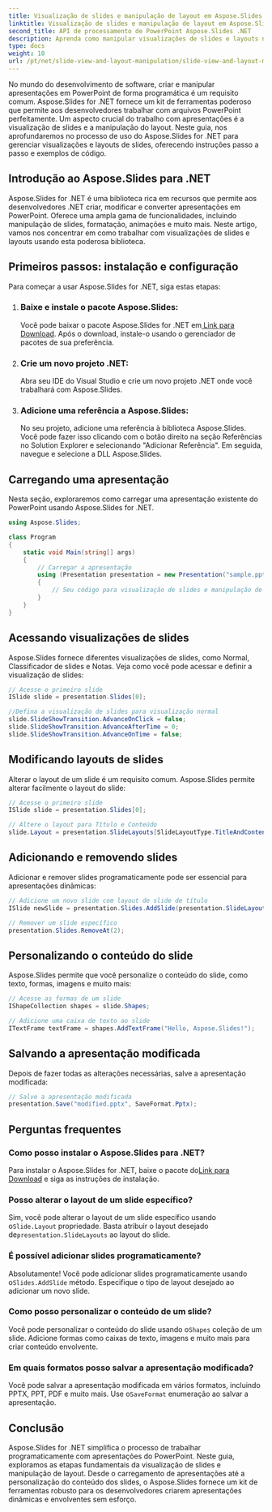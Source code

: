 ```yaml
---
title: Visualização de slides e manipulação de layout em Aspose.Slides
linktitle: Visualização de slides e manipulação de layout em Aspose.Slides
second_title: API de processamento de PowerPoint Aspose.Slides .NET
description: Aprenda como manipular visualizações de slides e layouts no PowerPoint usando Aspose.Slides for .NET. Guia passo a passo com exemplos de código.
type: docs
weight: 10
url: /pt/net/slide-view-and-layout-manipulation/slide-view-and-layout-manipulation/
---
```


No mundo do desenvolvimento de software, criar e manipular apresentações em PowerPoint de forma programática é um requisito comum. Aspose.Slides for .NET fornece um kit de ferramentas poderoso que permite aos desenvolvedores trabalhar com arquivos PowerPoint perfeitamente. Um aspecto crucial do trabalho com apresentações é a visualização de slides e a manipulação do layout. Neste guia, nos aprofundaremos no processo de uso do Aspose.Slides for .NET para gerenciar visualizações e layouts de slides, oferecendo instruções passo a passo e exemplos de código.


## Introdução ao Aspose.Slides para .NET

Aspose.Slides for .NET é uma biblioteca rica em recursos que permite aos desenvolvedores .NET criar, modificar e converter apresentações em PowerPoint. Oferece uma ampla gama de funcionalidades, incluindo manipulação de slides, formatação, animações e muito mais. Neste artigo, vamos nos concentrar em como trabalhar com visualizações de slides e layouts usando esta poderosa biblioteca.

## Primeiros passos: instalação e configuração

Para começar a usar Aspose.Slides for .NET, siga estas etapas:

1. ### Baixe e instale o pacote Aspose.Slides:
    Você pode baixar o pacote Aspose.Slides for .NET em[ Link para Download](https://releases.aspose.com/slides/net/). Após o download, instale-o usando o gerenciador de pacotes de sua preferência.

2. ### Crie um novo projeto .NET:
   Abra seu IDE do Visual Studio e crie um novo projeto .NET onde você trabalhará com Aspose.Slides.

3. ### Adicione uma referência a Aspose.Slides:
   No seu projeto, adicione uma referência à biblioteca Aspose.Slides. Você pode fazer isso clicando com o botão direito na seção Referências no Solution Explorer e selecionando "Adicionar Referência". Em seguida, navegue e selecione a DLL Aspose.Slides.

## Carregando uma apresentação

Nesta seção, exploraremos como carregar uma apresentação existente do PowerPoint usando Aspose.Slides for .NET.

```csharp
using Aspose.Slides;

class Program
{
    static void Main(string[] args)
    {
        // Carregar a apresentação
        using (Presentation presentation = new Presentation("sample.pptx"))
        {
            // Seu código para visualização de slides e manipulação de layout irá aqui
        }
    }
}
```

## Acessando visualizações de slides

Aspose.Slides fornece diferentes visualizações de slides, como Normal, Classificador de slides e Notas. Veja como você pode acessar e definir a visualização de slides:

```csharp
// Acesse o primeiro slide
ISlide slide = presentation.Slides[0];

//Defina a visualização de slides para visualização normal
slide.SlideShowTransition.AdvanceOnClick = false;
slide.SlideShowTransition.AdvanceAfterTime = 0;
slide.SlideShowTransition.AdvanceOnTime = false;
```

## Modificando layouts de slides

Alterar o layout de um slide é um requisito comum. Aspose.Slides permite alterar facilmente o layout do slide:

```csharp
// Acesse o primeiro slide
ISlide slide = presentation.Slides[0];

// Altere o layout para Título e Conteúdo
slide.Layout = presentation.SlideLayouts[SlideLayoutType.TitleAndContent];
```

## Adicionando e removendo slides

Adicionar e remover slides programaticamente pode ser essencial para apresentações dinâmicas:

```csharp
// Adicione um novo slide com layout de slide de título
ISlide newSlide = presentation.Slides.AddSlide(presentation.SlideLayouts[SlideLayoutType.TitleSlide]);

// Remover um slide específico
presentation.Slides.RemoveAt(2);
```

## Personalizando o conteúdo do slide

Aspose.Slides permite que você personalize o conteúdo do slide, como texto, formas, imagens e muito mais:

```csharp
// Acesse as formas de um slide
IShapeCollection shapes = slide.Shapes;

// Adicione uma caixa de texto ao slide
ITextFrame textFrame = shapes.AddTextFrame("Hello, Aspose.Slides!");
```

## Salvando a apresentação modificada

Depois de fazer todas as alterações necessárias, salve a apresentação modificada:

```csharp
// Salve a apresentação modificada
presentation.Save("modified.pptx", SaveFormat.Pptx);
```

## Perguntas frequentes

### Como posso instalar o Aspose.Slides para .NET?

 Para instalar o Aspose.Slides for .NET, baixe o pacote do[Link para Download](https://releases.aspose.com/slides/net/) e siga as instruções de instalação.

### Posso alterar o layout de um slide específico?

 Sim, você pode alterar o layout de um slide específico usando o`Slide.Layout` propriedade. Basta atribuir o layout desejado de`presentation.SlideLayouts` ao layout do slide.

### É possível adicionar slides programaticamente?

 Absolutamente! Você pode adicionar slides programaticamente usando o`Slides.AddSlide` método. Especifique o tipo de layout desejado ao adicionar um novo slide.

### Como posso personalizar o conteúdo de um slide?

 Você pode personalizar o conteúdo do slide usando o`Shapes` coleção de um slide. Adicione formas como caixas de texto, imagens e muito mais para criar conteúdo envolvente.

### Em quais formatos posso salvar a apresentação modificada?

 Você pode salvar a apresentação modificada em vários formatos, incluindo PPTX, PPT, PDF e muito mais. Use o`SaveFormat` enumeração ao salvar a apresentação.

## Conclusão

Aspose.Slides for .NET simplifica o processo de trabalhar programaticamente com apresentações do PowerPoint. Neste guia, exploramos as etapas fundamentais da visualização de slides e manipulação de layout. Desde o carregamento de apresentações até a personalização do conteúdo dos slides, o Aspose.Slides fornece um kit de ferramentas robusto para os desenvolvedores criarem apresentações dinâmicas e envolventes sem esforço.
